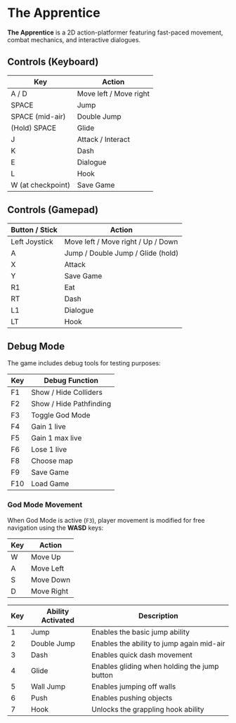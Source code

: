 # The Apprentice

**The Apprentice** is a 2D action-platformer featuring fast-paced movement, combat mechanics, and interactive dialogues.

## Controls (Keyboard)

| Key               | Action                          |
|-------------------|--------------------------------|
| A / D             | Move left / Move right          |
| SPACE             | Jump                           |
| SPACE (mid-air)   | Double Jump                    |
| (Hold) SPACE      | Glide                         |
| J                 | Attack / Interact              |
| K                 | Dash                          |
| E                 | Dialogue                      |
| L                 | Hook                          |
| W (at checkpoint) | Save Game                     |

## Controls (Gamepad)

| Button / Stick    | Action                         |
|-------------------|-------------------------------|
| Left Joystick     | Move left / Move right / Up / Down |
| A                 | Jump / Double Jump / Glide (hold) |
| X                 | Attack                        |
| Y                 | Save Game                    |
| R1                | Eat                          |
| RT                | Dash                         |
| L1                | Dialogue                     |
| LT                | Hook                         |

## Debug Mode

The game includes debug tools for testing purposes:

| Key     | Debug Function                      |
|---------|-------------------------------------|
| F1      | Show / Hide Colliders               |
| F2      | Show / Hide Pathfinding             |
| F3      | Toggle God Mode                     |
| F4      | Gain 1 live                         |
| F5      | Gain 1 max live                     |
| F6      | Lose 1 live                         |
| F8      | Choose map                          |
| F9      | Save Game                           |
| F10     | Load Game                           |

### God Mode Movement

When God Mode is active (`F3`), player movement is modified for free navigation using the **WASD** keys:

| Key | Action         |
|-----|----------------|
| W   | Move Up        |
| A   | Move Left      |
| S   | Move Down      |
| D   | Move Right     |

| Key | Ability Activated | Description                              |
|-----|-------------------|------------------------------------------|
| 1   | Jump              | Enables the basic jump ability           |
| 2   | Double Jump       | Enables the ability to jump again mid-air|
| 3   | Dash              | Enables quick dash movement              |
| 4   | Glide             | Enables gliding when holding the jump button |
| 5   | Wall Jump         | Enables jumping off walls                |
| 6   | Push              | Enables pushing objects                  |
| 7   | Hook              | Unlocks the grappling hook ability       |